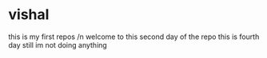 # vishal
this is my first repos /n
welcome to this second day of the repo 
this is fourth day still im not doing anything
